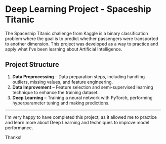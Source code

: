 # Deep Learning Project - Spaceship Titanic

The Spaceship Titanic challenge from Kaggle is a binary classification problem where the goal is to predict whether passengers were transported to another dimension. This project was developed as a way to practice and apply what I've been learning about Artificial Intelligence.

## Project Structure  

1. **Data Preprocessing** – Data preparation steps, including handling outliers, missing values, and feature engineering.  
2. **Data Improvement** – Feature selection and semi-supervised learning technique to enhance the training dataset.  
3. **Deep Learning** – Training a neural network with PyTorch, performing hyperparameter tuning and making predictions.  

<hr>

I'm very happy to have completed this project, as it allowed me to practice and learn more about Deep Learning and techniques to improve model performance.

Thanks!
